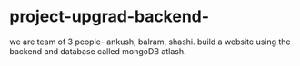 # project-upgrad-backend-
we are team of 3 people- ankush, balram, shashi.
build a website using the backend and database called mongoDB atlash.
